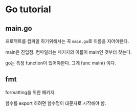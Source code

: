 # Go tutorial



## main.go

프로젝트를 컴파일 하기위해서는 꼭 `main.go`로 이름을 지어야한다.

main은 진입점. 컴파일러는 패키지의 이름이 main인 것부터 찾는다.

go는 특정 function이 있어야한다. 그게 func main() 이다.



## fmt

formatting을 위한 패키지.

함수를 export 하려면 함수명이 대문자로 시작해야 함.